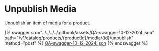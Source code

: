 # Unpublish Media

Unpublish an item of media for a product.

{% swagger src="../../../../.gitbook/assets/QA-swagger-10-12-2024.json" path="/v1/catalog/products/{productId}/media/{id}/unpublish" method="post" %}
[QA-swagger-10-12-2024.json](../../../../.gitbook/assets/QA-swagger-10-12-2024.json)
{% endswagger %}

